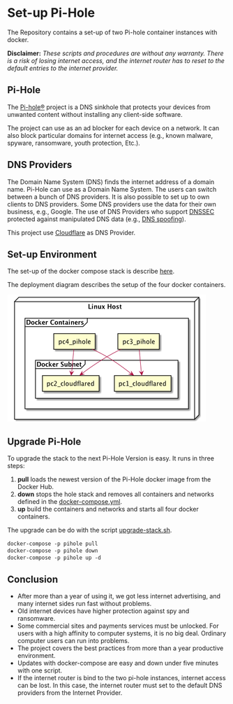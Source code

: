 # Set-up Pi-Hole

The Repository contains a set-up of two Pi-hole container instances with docker.

**Disclaimer:** *These scripts and procedures are without any warranty. 
There is a risk of losing internet access, and the internet router has to reset to the default entries to the internet provider.*

## Pi-Hole

The [Pi-hole®](https://docs.pi-hole.net) project is a DNS sinkhole that protects your devices from unwanted content without installing any client-side software.

The project can use as an ad blocker for each device on a network. It can also block particular domains for internet access (e.g., known malware, spyware, ransomware,  youth protection, Etc.). 
 
## DNS Providers

The Domain Name System (DNS) finds the internet address of a domain name. Pi-Hole can use as a Domain Name System. The users can switch between a bunch of DNS providers. It is also possible to set up to own clients to DNS providers. Some DNS providers use the data for their own business, e.g., Google. The use of DNS Providers who support [DNSSEC](https://en.wikipedia.org/wiki/Domain_Name_System_Security_Extensions) protected against manipulated DNS data (e.g., [DNS spoofing](https://en.wikipedia.org/wiki/DNS_spoofing)).

This project use [Cloudflare](https://www.cloudflare.com/learning/dns/what-is-dns) as DNS Provider.

## Set-up Environment

The set-up of the docker compose stack is describe [here](set-up-stack.md).

The deployment diagram describes the setup of the four docker containers.

![Deployment Diagram](stack/stack.png)

## Upgrade Pi-Hole

To upgrade the stack to the next Pi-Hole Version is easy. It runs in three steps:
1. **pull** loads the newest version of the Pi-Hole docker image from the Docker Hub.
1. **down** stops the hole stack and removes all containers and networks defined in the [docker-compose.yml](scripts/docker-compose.yml). 
1. **up** build the containers and networks and starts all four docker containers.

The upgrade can be do with the script [upgrade-stack.sh](scripts/upgrade-stack.sh).

```
docker-compose -p pihole pull
docker-compose -p pihole down
docker-compose -p pihole up -d
```

## Conclusion
- After more than a year of using it, we got less internet advertising, and many internet sides run fast without problems.
- Old internet devices have higher protection against spy and ransomware.
- Some commercial sites and payments services must be unlocked. For users with a high affinity to computer systems, it is no big deal. Ordinary computer users can run into problems.
- The project covers the best practices from more than a year productive environment. 
- Updates with docker-compose are easy and down under five minutes with one script.
- If the internet router is bind to the two pi-hole instances, internet access can be lost. In this case, the internet router must set to the default DNS providers from the Internet Provider.
